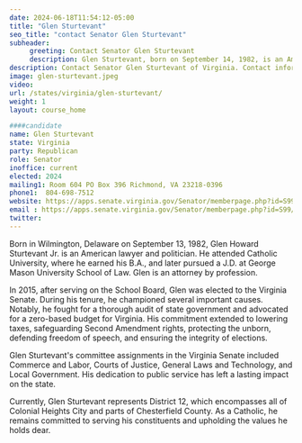 ```yaml
---
date: 2024-06-18T11:54:12-05:00
title: "Glen Sturtevant"
seo_title: "contact Senator Glen Sturtevant"
subheader:
     greeting: Contact Senator Glen Sturtevant
     description: Glen Sturtevant, born on September 14, 1982, is an American politician and a member of the Republican Party, serving in the Virginia State Senate, representing District 12. He assumed office on January 10, 2024.
description: Contact Senator Glen Sturtevant of Virginia. Contact information for Glen Sturtevant includes email address, phone number, and mailing address.
image: glen-sturtevant.jpeg
video:
url: /states/virginia/glen-sturtevant/
weight: 1
layout: course_home

####candidate
name: Glen Sturtevant
state: Virginia
party: Republican
role: Senator
inoffice: current
elected: 2024
mailing1: Room 604 PO Box 396 Richmond, VA 23218-0396
phone1:  804-698-7512
website: https://apps.senate.virginia.gov/Senator/memberpage.php?id=S99/
email : https://apps.senate.virginia.gov/Senator/memberpage.php?id=S99/
twitter: 
---
```

Born in Wilmington, Delaware on September 13, 1982, Glen Howard Sturtevant Jr. is an American lawyer and politician. He attended Catholic University, where he earned his B.A., and later pursued a J.D. at George Mason University School of Law. Glen is an attorney by profession.

In 2015, after serving on the School Board, Glen was elected to the Virginia Senate. During his tenure, he championed several important causes. Notably, he fought for a thorough audit of state government and advocated for a zero-based budget for Virginia. His commitment extended to lowering taxes, safeguarding Second Amendment rights, protecting the unborn, defending freedom of speech, and ensuring the integrity of elections.

Glen Sturtevant's committee assignments in the Virginia Senate included Commerce and Labor, Courts of Justice, General Laws and Technology, and Local Government. His dedication to public service has left a lasting impact on the state.

Currently, Glen Sturtevant represents District 12, which encompasses all of Colonial Heights City and parts of Chesterfield County. As a Catholic, he remains committed to serving his constituents and upholding the values he holds dear.


